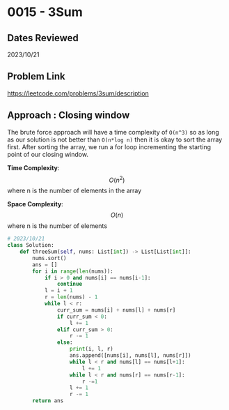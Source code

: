 # 0015 - 3Sum

## Dates Reviewed
2023/10/21

## Problem Link

https://leetcode.com/problems/3sum/description

## Approach : Closing window

The brute force approach will have a time complexity of `O(n^3)` so as long as our solution is not better than `O(n*log n)` then it is okay to sort the array first. After sorting the array, we run  a for loop incrementing the starting point of our closing window.

**Time Complexity**: $$O(n^2)$$
where n is the number of elements in the array

**Space Complexity**: $$O(n)$$
where n is the number of elements

<TabItem value="python" label="Python">

```python
# 2023/10/21
class Solution:
    def threeSum(self, nums: List[int]) -> List[List[int]]:
        nums.sort()
        ans = []
        for i in range(len(nums)):
            if i > 0 and nums[i] == nums[i-1]:
                continue
            l = i + 1
            r = len(nums) - 1
            while l < r:
                curr_sum = nums[i] + nums[l] + nums[r]
                if curr_sum < 0:
                    l += 1
                elif curr_sum > 0:
                    r -= 1
                else:
                    print(i, l, r)
                    ans.append([nums[i], nums[l], nums[r]])
                    while l < r and nums[l] == nums[l+1]:
                        l += 1
                    while l < r and nums[r] == nums[r-1]:
                        r -=1
                    l += 1
                    r -= 1
        return ans

```
</TabItem>
